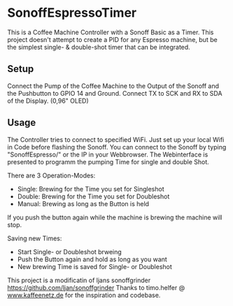 # SonoffEspressoTimer
This is a Coffee Machine Controller with a Sonoff Basic as a Timer. This project doesn't attempt to create a PID for any Espresso machine, but be the simplest single- & double-shot timer that can be integrated.

## Setup
Connect the Pump of the Coffee Machine to the Output of the Sonoff and the Pushbutton to GPIO 14 and Ground.
Connect TX to SCK and RX to SDA of the Display. (0,96" OLED)


## Usage
The Controller tries to connect to specified WiFi. Just set up your local Wifi in Code before flashing the Sonoff.
You can connect to the Sonoff by typing "SonoffEspresso/" or the IP in your Webbrowser.
The Webinterface is presented to programm the pumping Time for single and double Shot.

There are 3 Operation-Modes:
- Single: Brewing for the Time you set for Singleshot
- Double: Brewing for the Time you set for Doubleshot
- Manual: Brewing as long as the Button is held

If you push the button again while the machine is brewing the machine will stop.

Saving new Times:
- Start Single- or Doubleshot brweing
- Push the Button again and hold as long as you want
- New brewing Time is saved for Single- or Doubleshot


This project is a modificatin of ljans sonoffgrinder https://github.com/ljan/sonoffgrinder
Thanks to timo.helfer @ www.kaffeenetz.de for the inspiration and codebase.
